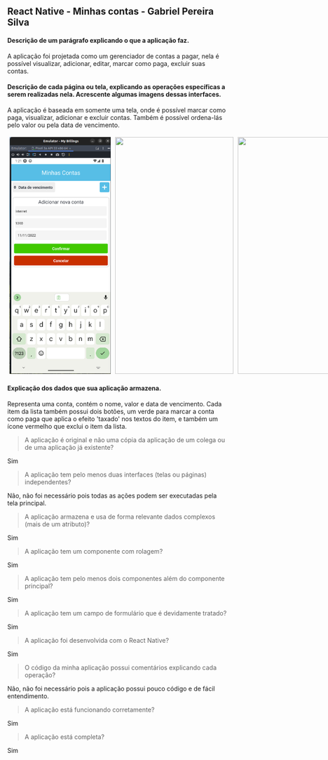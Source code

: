 ## React Native - Minhas contas - Gabriel Pereira Silva

#### Descrição de um parágrafo explicando o que a aplicação faz.

A aplicação foi projetada como um gerenciador de contas a pagar, nela é possível visualizar, adicionar, editar, marcar como paga, excluir suas contas.

#### Descrição de cada página ou tela, explicando as operações específicas a serem realizadas nela. Acrescente algumas imagens dessas interfaces.

A aplicação é baseada em somente uma tela, onde é possível marcar como paga, visualizar, adicionar e excluir contas. Também é possível ordena-lás pelo valor ou pela data de vencimento.

<div style="width: 100%; display: flex; align-items: center; justify-content: space-evenly;">  
<img style="margin: 5px" src="https://raw.githubusercontent.com/gabeps2/my-billings-react-expo/master/preview/minhas-contas-1.png" width="270" height="540">
<img style="margin: 5px" src="https://raw.githubusercontent.com/gabeps2/my-billings-react-expo/master/preview/minhas-contas-2.jpg" width="270" height="540">
<img style="margin: 5px" src="https://raw.githubusercontent.com/gabeps2/my-billings-react-expo/master/preview/minhas-contas-3.jpg" width="270" height="540">
<img style="margin: 5px" src="https://raw.githubusercontent.com/gabeps2/my-billings-react-expo/master/preview/minhas-contas-4.jpg" width="270" height="540">
<img style="margin: 5px" src="https://raw.githubusercontent.com/gabeps2/my-billings-react-expo/master/preview/minhas-contas-5.jpg" width="270" height="540">
<img style="margin: 5px" src="https://raw.githubusercontent.com/gabeps2/my-billings-react-expo/master/preview/minhas-contas-6.jpg" width="270" height="540">
  
  https://github.com/gabeps2/my-billings-react-expo/blob/master/preview/minhas-contas-1.png
</div>

#### Explicação dos dados que sua aplicação armazena.

Representa uma conta, contém o nome, valor e data de vencimento. Cada item da lista também possui dois botões, um verde para marcar a conta como paga que aplica o efeito 'taxado' nos textos do item, e também um ícone vermelho que exclui o item da lista.

> A aplicação é original e não uma cópia da aplicação de um colega ou de uma aplicação já existente?

Sim

> A aplicação tem pelo menos duas interfaces (telas ou páginas) independentes?

Não, não foi necessário pois todas as ações podem ser executadas pela tela principal.

> A aplicação armazena e usa de forma relevante dados complexos (mais de um atributo)?

Sim

> A aplicação tem um componente com rolagem?

Sim

> A aplicação tem pelo menos dois componentes além do componente principal?

Sim

> A aplicação tem um campo de formulário que é devidamente tratado?

Sim

> A aplicação foi desenvolvida com o React Native?

Sim

> O código da minha aplicação possui comentários explicando cada operação?

Não, não foi necessário pois a aplicação possui pouco código e de fácil entendimento.

> A aplicação está funcionando corretamente?

Sim

> A aplicação está completa?

Sim
